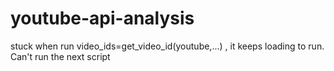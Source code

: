 # youtube-api-analysis

stuck when run video_ids=get_video_id(youtube,...) , it keeps loading to run. Can't run the next script
